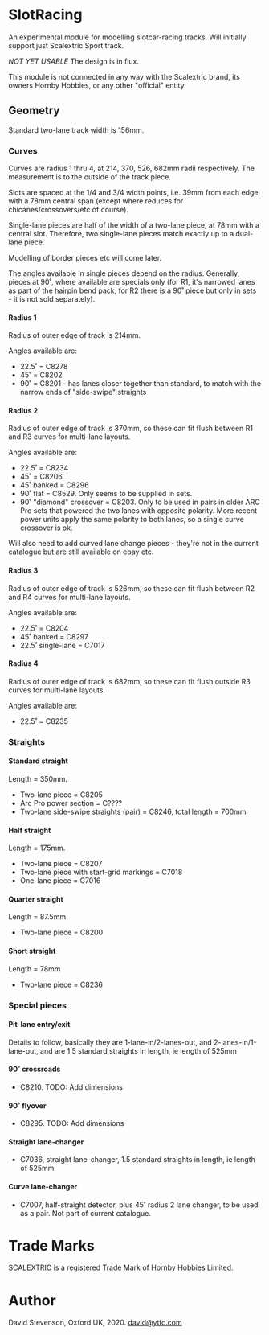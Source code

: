 # SlotRacing

An experimental module for modelling slotcar-racing tracks.  Will initially support just Scalextric Sport track.

*NOT YET USABLE* The design is in flux.

This module is not connected in any way with the Scalextric brand, its owners Hornby Hobbies, or any other "official" entity.  

## Geometry

Standard two-lane track width is 156mm.

### Curves

Curves are radius 1 thru 4, at 214, 370, 526, 682mm radii respectively. The measurement is to the outside of the track piece.

Slots are spaced at the 1/4 and 3/4 width points, i.e. 39mm from each edge, with a 78mm central span (except where reduces for chicanes/crossovers/etc of course).

Single-lane pieces are half of the width of a two-lane piece, at 78mm with a central slot.  Therefore, two single-lane pieces match exactly up to a dual-lane piece.

Modelling of border pieces etc will come later.

The angles available in single pieces depend on the radius. Generally, pieces at 90˚, where available are specials only (for R1, it's narrowed lanes as part of the hairpin bend pack, for R2 there is a 90˚ piece but only in sets - it is not sold separately).

#### Radius 1

Radius of outer edge of track is 214mm.

Angles available are:
* 22.5˚ = C8278
* 45˚ = C8202
* 90˚ = C8201 - has lanes closer together than standard, to match with the narrow ends of "side-swipe" straights

#### Radius 2

Radius of outer edge of track is 370mm, so these can fit flush between R1 and R3 curves for multi-lane layouts.

Angles available are:

* 22.5˚ = C8234
* 45˚ = C8206
* 45˚ banked = C8296
* 90˚ flat = C8529. Only seems to be supplied in sets.
* 90˚ "diamond" crossover = C8203. Only to be used in pairs in older ARC Pro sets that powered the two lanes with opposite polarity. More recent power units apply the same polarity to both lanes, so a single curve crossover is ok.

Will also need to add curved lane change pieces - they're not in the current catalogue but are still available on ebay etc.

#### Radius 3

Radius of outer edge of track is 526mm, so these can fit flush between R2 and R4 curves for multi-lane layouts.

Angles available are:

* 22.5˚ = C8204
* 45˚ banked = C8297
* 22.5˚ single-lane = C7017


#### Radius 4

Radius of outer edge of track is 682mm, so these can fit flush outside R3 curves for multi-lane layouts.

Angles available are:

* 22.5˚ = C8235

### Straights

#### Standard straight

Length = 350mm.

* Two-lane piece = C8205
* Arc Pro power section = C????
* Two-lane side-swipe straights (pair) = C8246, total length = 700mm

#### Half straight

Length = 175mm.

* Two-lane piece = C8207
* Two-lane piece with start-grid markings = C7018
* One-lane piece = C7016

#### Quarter straight

Length = 87.5mm

* Two-lane piece = C8200

#### Short straight

Length = 78mm

* Two-lane piece = C8236


### Special pieces

#### Pit-lane entry/exit

Details to follow, basically they are 1-lane-in/2-lanes-out, and 2-lanes-in/1-lane-out, and are 1.5 standard straights in length, ie length of 525mm

#### 90˚ crossroads

* C8210. TODO: Add dimensions

#### 90˚ flyover

* C8295. TODO: Add dimensions

#### Straight lane-changer

* C7036, straight lane-changer, 1.5 standard straights in length, ie length of 525mm

#### Curve lane-changer

* C7007, half-straight detector, plus 45˚ radius 2 lane changer, to be used as a pair. Not part of current catalogue.

# Trade Marks

SCALEXTRIC is a registered Trade Mark of Hornby Hobbies Limited.

# Author

David Stevenson, Oxford UK, 2020.
david@ytfc.com
